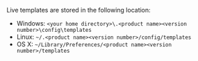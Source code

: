 Live templates are stored in the following location:

-   Windows: `<your home directory>\.<product name><version number>\config\templates`
-   Linux: `~/.<product name><version number>/config/templates`
-   OS X: `~/Library/Preferences/<product name><version number>/templates`
